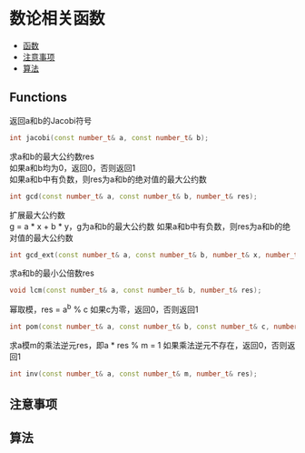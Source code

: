 <h1>数论相关函数</h1>

 * [函数](#functions)
 * [注意事项](#attentions)
 * [算法](#algorithms)

<h2 id="functions">Functions</h2>

返回a和b的Jacobi符号
```C++
int jacobi(const number_t& a, const number_t& b);
```

求a和b的最大公约数res  
如果a和b均为0，返回0，否则返回1  
如果a和b中有负数，则res为a和b的绝对值的最大公约数  
```C++
int gcd(const number_t& a, const number_t& b, number_t& res);
```

扩展最大公约数  
g = a * x + b * y，g为a和b的最大公约数
如果a和b中有负数，则res为a和b的绝对值的最大公约数 
```C++
int gcd_ext(const number_t& a, const number_t& b, number_t& x, number_t& y, number_t& g);
```

求a和b的最小公倍数res
```C++
void lcm(const number_t& a, const number_t& b, number_t& res);
```

幂取模，res = a<sup>b</sup> % c
如果c为零，返回0，否则返回1
```C++
int pom(const number_t& a, const number_t& b, const number_t& c, number_t& res);
```

求a模m的乘法逆元res，即a * res % m = 1
如果乘法逆元不存在，返回0，否则返回1
```C++
int inv(const number_t& a, const number_t& m, number_t& res);
```

<h2 id="attentions">注意事项</h2>

<h2 id="algorithms">算法</h2>
